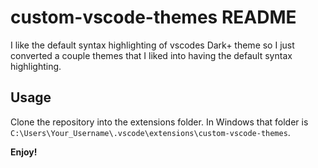 # custom-vscode-themes README

I like the default syntax highlighting of vscodes Dark+ theme so I just converted a couple themes that I liked into having the default syntax highlighting.

## Usage

Clone the repository into the extensions folder. In Windows that folder is `C:\Users\Your_Username\.vscode\extensions\custom-vscode-themes`.

**Enjoy!**
